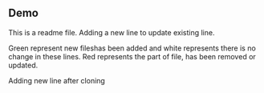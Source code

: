 ## Demo
This is a readme file.
Adding a new line to update existing line.

Green represent new fileshas been added and white represents there is no change in these lines.
Red represents the part of file, has been removed or updated.

Adding new line after cloning
